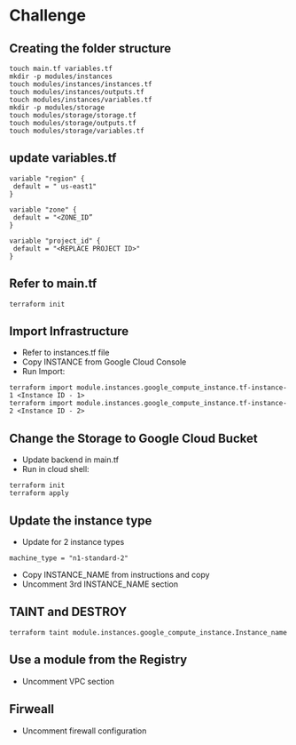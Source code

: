 # Challenge

## Creating the folder structure
```
touch main.tf variables.tf
mkdir -p modules/instances
touch modules/instances/instances.tf
touch modules/instances/outputs.tf
touch modules/instances/variables.tf
mkdir -p modules/storage
touch modules/storage/storage.tf
touch modules/storage/outputs.tf
touch modules/storage/variables.tf
```

## update variables.tf
```
variable "region" {
 default = " us-east1"
}

variable "zone" {
 default = "<ZONE_ID”
}

variable "project_id" {
 default = "<REPLACE PROJECT ID>"
}
```

## Refer to main.tf
```
terraform init
```

## Import Infrastructure
- Refer to instances.tf file
- Copy INSTANCE from Google Cloud Console
- Run Import:
```
terraform import module.instances.google_compute_instance.tf-instance-1 <Instance ID - 1>
terraform import module.instances.google_compute_instance.tf-instance-2 <Instance ID - 2>
```
## Change the Storage to Google Cloud Bucket
- Update backend in main.tf
- Run in cloud shell:
```
terraform init
terraform apply
```

## Update the instance type
- Update for 2 instance types
```
machine_type = "n1-standard-2"
```
- Copy INSTANCE_NAME from instructions and copy
- Uncomment 3rd INSTANCE_NAME section

## TAINT and DESTROY
```
terraform taint module.instances.google_compute_instance.Instance_name
```

##  Use a module from the Registry
- Uncomment VPC section

## Firweall
- Uncomment firewall configuration
